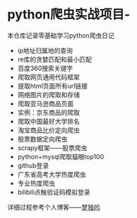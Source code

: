 # python爬虫实战项目-

本仓库记录零基础学习python爬虫日记

- ip地址归属地的查询
- re库的贪婪匹配和最小匹配
- 百度360搜索关键字
- 爬取网页通用代码框架
- 提取html页面所有url链接
- 网络图片的爬取和存储
- 爬取亚马逊商品页面
- 实例：京东商品的爬取
- 爬取中国最好大学排名
- 淘宝商品比价定向爬虫
- 股票数据定向爬虫
- scrapy框架——股票爬虫
- python+mysql爬取猫眼top100
- github登录
- 广东省高考大学热度爬虫
- 专业热度爬虫
- bilibili点触验证码模拟登录


详细过程参考个人博客——[梦独吟](https://www.datealive.top/)


